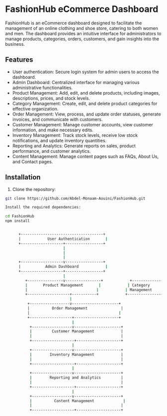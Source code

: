 # FashionHub eCommerce Dashboard

FashionHub is an eCommerce dashboard designed to facilitate the management of an online clothing and shoe store, catering to both women and men. The dashboard provides an intuitive interface for administrators to manage products, categories, orders, customers, and gain insights into the business.

## Features

- User authentication: Secure login system for admin users to access the dashboard.
- Admin Dashboard: Centralized interface for managing various administrative functionalities.
- Product Management: Add, edit, and delete products, including images, descriptions, prices, and stock levels.
- Category Management: Create, edit, and delete product categories for effective organization.
- Order Management: View, process, and update order statuses, generate invoices, and communicate with customers.
- Customer Management: Manage customer accounts, view customer information, and make necessary edits.
- Inventory Management: Track stock levels, receive low stock notifications, and update inventory quantities.
- Reporting and Analytics: Generate reports on sales, product performance, and customer analytics.
- Content Management: Manage content pages such as FAQs, About Us, and Contact pages.

## Installation

1. Clone the repository:

```bash
git clone https://github.com/Abdel-Monaam-Aouini/FashionHub.git

Install the required dependencies:

cd FashionHub
npm install


      +-------------------------------------+
      |            User Authentication       |
      +-------------------+-----------------+
                          |
                          |
                          |
      +-------------------v-----------------+
      |           Admin Dashboard            |
      +-------------------+-----------------+
                          |
         +----------------v----------------+            +-----------------+
         |       Product Management       |            | Category        |
         |                               |            | Management      |
         +-------------------+-----------+            +-----------------+
                             |
          +------------------v---------------------+ 
          |          Order Management               |
          |                                        |
          +-------------------+--------------------+
                              |
           +------------------v---------------------+
           |         Customer Management            |
           |                                        |
           +-------------------+--------------------+
                              |
           +------------------v---------------------+
           |        Inventory Management            |
           |                                        |
           +-------------------+--------------------+
                              |
           +------------------v---------------------+
           |        Reporting and Analytics         |
           |                                        |
           +-------------------+--------------------+
                              |
           +------------------v---------------------+
           |          Content Management             |
           |                                        |
           +-------------------+--------------------+

